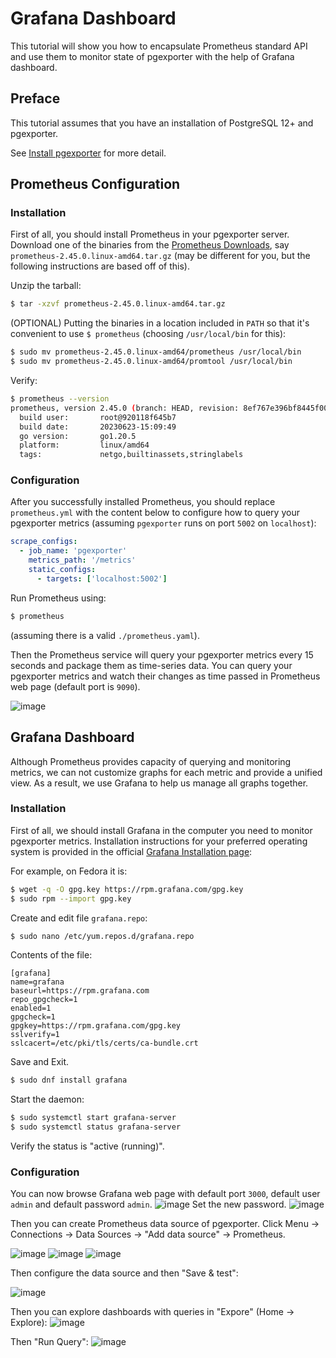 # Grafana Dashboard

This tutorial will show you how to encapsulate Prometheus standard API and use them to monitor state of pgexporter with the help of Grafana dashboard.

## Preface

This tutorial assumes that you have an installation of PostgreSQL 12+ and pgexporter.

See [Install pgexporter](https://github.com/pgexporter/pgexporter/blob/main/doc/tutorial/01_install.md)
for more detail.

## Prometheus Configuration

### Installation
First of all, you should install Prometheus in your pgexporter server. Download one of the binaries from the [Prometheus Downloads](https://prometheus.io/download/), say `prometheus-2.45.0.linux-amd64.tar.gz` (may be different for you, but the following instructions are based off of this).

Unzip the tarball:
```sh
$ tar -xzvf prometheus-2.45.0.linux-amd64.tar.gz
```

(OPTIONAL) Putting the binaries in a location included in `PATH` so that it's convenient to use `$ prometheus` (choosing `/usr/local/bin` for this):
```sh
$ sudo mv prometheus-2.45.0.linux-amd64/prometheus /usr/local/bin
$ sudo mv prometheus-2.45.0.linux-amd64/promtool /usr/local/bin
```

Verify:
```sh
$ prometheus --version
prometheus, version 2.45.0 (branch: HEAD, revision: 8ef767e396bf8445f009f945b0162fd71827f445)
  build user:       root@920118f645b7
  build date:       20230623-15:09:49
  go version:       go1.20.5
  platform:         linux/amd64
  tags:             netgo,builtinassets,stringlabels
```

### Configuration
After you successfully installed Prometheus, you should replace `prometheus.yml` with the content below to configure how to query your pgexporter metrics (assuming `pgexporter` runs on port `5002` on `localhost`):
```yml
scrape_configs:
  - job_name: 'pgexporter'
    metrics_path: '/metrics'
    static_configs:
      - targets: ['localhost:5002']
```

Run Prometheus using:
```sh
$ prometheus
```
(assuming there is a valid `./prometheus.yaml`).


Then the Prometheus service will query your pgexporter metrics every 15 seconds and package them as time-series data. You can query your pgexporter metrics and watch their changes as time passed in Prometheus web page (default port is `9090`).

![image](../images/prometheus_metrics.png)

## Grafana Dashboard

Although Prometheus provides capacity of querying and monitoring metrics, we can not customize graphs for each metric and provide a unified view. As a result, we use Grafana to help us manage all graphs together.

### Installation
First of all, we should install Grafana in the computer you need to monitor pgexporter metrics. Installation instructions for your preferred operating system is provided in the official [Grafana Installation page](https://grafana.com/docs/grafana/latest/setup-grafana/installation/):

For example, on Fedora it is:
```sh
$ wget -q -O gpg.key https://rpm.grafana.com/gpg.key
$ sudo rpm --import gpg.key
```

Create and edit file `grafana.repo`:
```sh
$ sudo nano /etc/yum.repos.d/grafana.repo
```
Contents of the file:
```
[grafana]
name=grafana
baseurl=https://rpm.grafana.com
repo_gpgcheck=1
enabled=1
gpgcheck=1
gpgkey=https://rpm.grafana.com/gpg.key
sslverify=1
sslcacert=/etc/pki/tls/certs/ca-bundle.crt
```
Save and Exit.

```sh
$ sudo dnf install grafana
```

Start the daemon:
```sh
$ sudo systemctl start grafana-server
$ sudo systemctl status grafana-server
```
Verify the status is "active (running)".

### Configuration
You can now browse Grafana web page with default port `3000`, default user `admin` and default password `admin`.
![image](../images/grafana_login.png)
Set the new password.
![image](../images/grafana_home.png)


Then you can create Prometheus data source of pgexporter. Click Menu -> Connections -> Data Sources -> "Add data source" -> Prometheus.

![image](../images/grafana_menu.png)
![image](../images/grafana_add_data_source.png)
![image](../images/grafana_add_data_source_prometheus.png)

Then configure the data source and then "Save & test":

![image](../images/grafana_add_prometheus.png)

Then you can explore dashboards with queries in "Expore" (Home -> Explore):
![image](../images/grafana_add_dashboard.png)

Then "Run Query":
![image](../images/grafana_graph.png)

